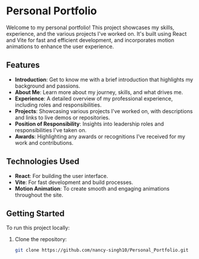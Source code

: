 # Personal Portfolio

Welcome to my personal portfolio! This project showcases my skills, experience, and the various projects I've worked on. It's built using React and Vite for fast and efficient development, and incorporates motion animations to enhance the user experience.

## Features

- **Introduction**: Get to know me with a brief introduction that highlights my background and passions.
- **About Me**: Learn more about my journey, skills, and what drives me.
- **Experience**: A detailed overview of my professional experience, including roles and responsibilities.
- **Projects**: Showcasing various projects I've worked on, with descriptions and links to live demos or repositories.
- **Position of Responsibility**: Insights into leadership roles and responsibilities I've taken on.
- **Awards**: Highlighting any awards or recognitions I’ve received for my work and contributions.

## Technologies Used

- **React**: For building the user interface.
- **Vite**: For fast development and build processes.
- **Motion Animation**: To create smooth and engaging animations throughout the site.

## Getting Started

To run this project locally:

1. Clone the repository:
   ```bash
   git clone https://github.com/nancy-singh10/Personal_Portfolio.git
